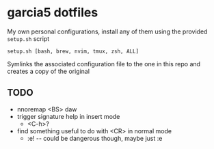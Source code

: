 # garcia5 dotfiles

My own personal configurations, install any of them using the provided `setup.sh` script

```
setup.sh [bash, brew, nvim, tmux, zsh, ALL]
```

Symlinks the associated configuration file to the one in this repo and creates a copy of the original

## TODO
- nnoremap \<BS\> daw
- trigger signature help in insert mode
  - \<C-h\>?
- find something useful to do with \<CR\> in normal mode
  - :e! -- could be dangerous though, maybe just :e

